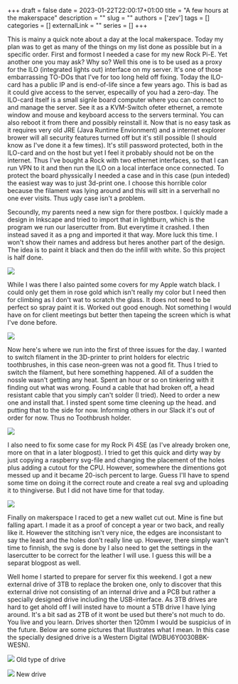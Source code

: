 +++
draft = false
date = 2023-01-22T22:00:17+01:00
title = "A few hours at the makerspace"
description = ""
slug = ""
authors = ['zev']
tags = []
categories = []
externalLink = ""
series = []
+++

This is mainy a quick note about a day at the local makerspace. Today my plan was to get as many of the things on my list done as possible but in a specific order. First and formost I needed a case for my new Rock Pi-E. Yet another one you may ask? Why so? Well this one is to be used as a proxy for the ILO (integrated lights out) interface on my server. It's one of those embarrassing TO-DOs that I've for too long held off fixing. Today the ILO-card has a public IP and is end-of-life since a few years ago. This is bad as it could give access to the server, especailly of you had a zero-day. The ILO-card itself is a small signle board computer where you can connect to and manage the server. See it as a KVM-Switch ofeter ethernet, a remote window and mouse and keyboard access to the servers terminal. You can also reboot it from there and possibly reinstall it. Now that is no easy task as it requires very old JRE (Java Runtime Envionment) and a internet explorer brower will all security features turned off but it's still possible (I should know as I've done it a few times). It's still password protected, both in the ILO-card and on the host but yet I feel it probably should not be on the internet. Thus I've bought a Rock with two ethernet interfaces, so that I can run VPN to it and then run the ILO on a local interface once connected. To protect the board physsically I needed a case and in this case (pun inteded) the easiest way was to just 3d-print one. I choose this horrible color because the filament was lying around and this will sitt in a serverhall no one ever visits. Thus ugly case isn't a problem.

Secoundly, my parents need a new sign for there postbox. I quickly made a design in Inkscape and tried to import that in lightburn, which is the program we run our lasercutter from. But everytime it crashed. I then instead saved it as a png and imported it that way. More luck this time. I won't show their names and address but heres another part of the design. The idea is to paint it black and then do the infill with white. So this project is half done.

![](/images/laser-cut-mail-box-plate.jpg)

While I was there I also painted some covers for my Apple watch black. I could only get them in rose gold which isn't really my color but I need then for climbing as I don't wat to scratch the glass. It does not need to be perfect so spray paint it is. Worked out good enough. Not something I would have on for client meetings but better then tapeing the screen which is what I've done before.

![](/images/watch-screen-protector.jpg)

Now here's where we run into the first of three issues for the day. I wanted to switch filament in the 3D-printer to print holders for electric toothbrushes, in this case neon-green was not a good fit. Thus I tried to switch the filament, but here something happened. All of a sudden the nossle wasn't getting any heat. Spent an hour or so on tinkering with it finding out what was wrong. Found a cable that had broken off, a head resistant cable that you simply can't solder (I tried). Need to order a new one and install that. I insted spent some time cleening up the head. and putting that to the side for now. Informing others in our Slack it's out of order for now. Thus no Toothbrush holder.

![](/images/broken_3d-printer.jpg)

I also need to fix some case for my Rock Pi 4SE (as I've already broken one, more on that in a later blogpost). I tried to get this quick and dirty way by just copying a raspberry svg-file and changing the placement of the holes plus adding a cutout for the CPU. However, somewhere the dimentions got messed up and it became 20-isch percent to large. Guess I'll have to spend some time on doing it the correct route and create a real svg and uploading it to thingiverse. But I did not have time for that today.

![](/images/rock-pi-e-case.jpg)

Finally on makerspace I raced to get a new wallet cut out. Mine is fine but falling apart. I made it as a proof of concept a year or two back, and really like it. However the stitching isn't very nice, the edges are inconsistant to say the least and the holes don't really line up. However, there simply wan't time to finnish, the svg is done by I also need to get the settings in the lasercutter to be correct for the leather I will use. I guess this will be a separat blogpost as well.

Well home I started to prepare for server fix this weekend. I got a new external drive of 3TB to replace the broken one, only to discover that this external drive not consisting of an internal drive and a PCB but rather a specially designed drive including the USB-interface. As 3TB drives are hard to get ahold off I will insted have to mount a 5TB drive I have lying around. It's a bit sad as 2TB of it wont be used but there's not much to do. You live and you learn. Drives shorter then 120mm I would be suspicius of in the future. Below are some pictures that Illustrates what I mean. In this case the specially designed drive is a Western Digital (WDBU6Y0030BBK-WESN).

![](/images/old_drive.jpg)
Old type of drive

![](/images/new_drive.jpg)
New drive
